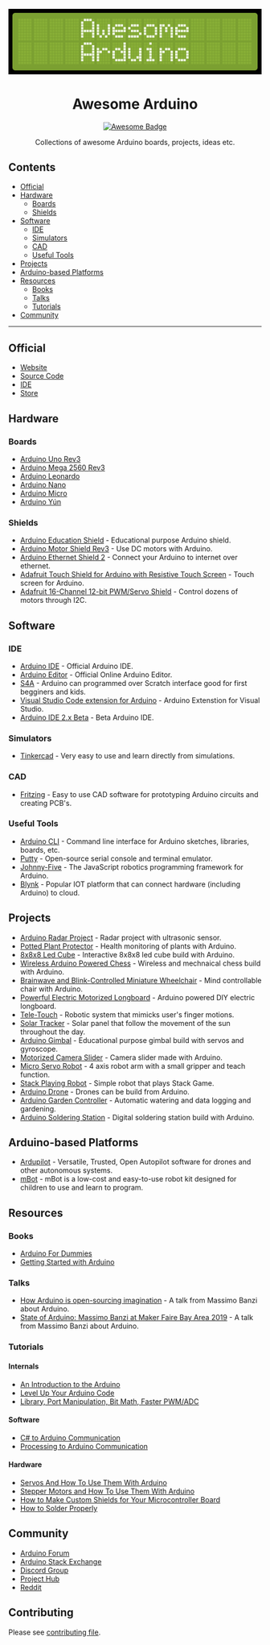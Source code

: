<div align="center">

![Awesom-Arduino Banner](assets/banner.png)

# Awesome Arduino

[![Awesome Badge](https://awesome.re/badge.svg)](https://awesome.re)

Collections of awesome Arduino boards, projects, ideas etc.

</div>

## Contents
- [Official](#official)
- [Hardware](#hardware)
  - [Boards](#boards)
  - [Shields](#shields)
- [Software](#software)
  - [IDE](#ide)
  - [Simulators](#simulators)
  - [CAD](#cad)
  - [Useful Tools](#useful-tools)
- [Projects](#projects)
- [Arduino-based Platforms](#arduino-based-platforms)
- [Resources](#resources)
  - [Books](#books)
  - [Talks](#talks)
  - [Tutorials](#tutorials)
- [Community](#community)
---

## Official

- [Website](https://arduino.cc)
- [Source Code](https://github.com/arduino/arduino)
- [IDE](https://www.arduino.cc/en/software)
- [Store](https://store.arduino.cc/usa/)


## Hardware 

### Boards 

- [Arduino Uno Rev3](https://store.arduino.cc/usa/arduino-uno-rev3)
- [Arduino Mega 2560 Rev3](https://store.arduino.cc/usa/mega-2560-r3)
- [Arduino Leonardo](https://store.arduino.cc/usa/leonardo)
- [Arduino Nano](https://store.arduino.cc/usa/arduino-nano)
- [Arduino Micro](https://store.arduino.cc/usa/arduino-zero)
- [Arduino Yún](https://store.arduino.cc/usa/arduino-yun)


### Shields

- [Arduino Education Shield](https://store.arduino.cc/usa/education-shield) - Educational purpose Arduino shield.
- [Arduino Motor Shield Rev3](https://store.arduino.cc/usa/arduino-motor-shield-rev3) - Use DC motors with Arduino.
- [Arduino Ethernet Shield 2](https://store.arduino.cc/usa/arduino-ethernet-shield-2) - Connect your Arduino to internet over ethernet.
- [Adafruit Touch Shield for Arduino with Resistive Touch Screen](https://www.adafruit.com/product/1651) - Touch screen for Arduino.
- [Adafruit 16-Channel 12-bit PWM/Servo Shield](https://www.adafruit.com/product/1411) - Control dozens of motors through I2C.


## Software 

### IDE

- [Arduino IDE](https://github.com/arduino/Arduino) - Official Arduino IDE.
- [Arduino Editor](https://create.arduino.cc/editor) - Official Online Arduino Editor.
- [S4A](http://s4a.cat/) - Arduino can programmed over Scratch interface good for first begginers and kids.
- [Visual Studio Code extension for Arduino](https://marketplace.visualstudio.com/items?itemName=vsciot-vscode.vscode-arduino) - Arduino Extenstion for Visual Studio.
- [Arduino IDE 2.x Beta](https://github.com/arduino/arduino-ide) - Beta Arduino IDE.

### Simulators

- [Tinkercad](https://www.tinkercad.com/) - Very easy to use and learn directly from simulations.
  
### CAD

- [Fritzing](https://fritzing.org/) - Easy to use CAD software for prototyping Arduino circuits and creating PCB's.

### Useful Tools

- [Arduino CLI](https://github.com/arduino/arduino-cli) - Command line interface for Arduino sketches, libraries, boards, etc.
- [Putty](https://www.putty.org/) - Open-source serial console and terminal emulator.
- [Johnny-Five](https://github.com/rwaldron/johnny-five) - The JavaScript robotics programming framework for Arduino.
- [Blynk](https://github.com/blynkkk/blynk-library) - Popular IOT platform that can connect hardware (including Arduino) to cloud.

## Projects 

- [Arduino Radar Project](https://www.youtube.com/watch?v=kQRYIH2HwfY) - Radar project with ultrasonic sensor.
- [Potted Plant Protector](https://www.youtube.com/watch?v=B8F44CyJRRA) - Health monitoring of plants with Arduino.
- [8x8x8 Led Cube](https://www.youtube.com/watch?v=T5Aq7cRc-mU) - Interactive 8x8x8 led cube build with Arduino.
- [Wireless Arduino Powered Chess](https://www.youtube.com/watch?v=dX37LFv8jWY) - Wireless and mechnaical chess build with Arduino.
- [Brainwave and Blink-Controlled Miniature Wheelchair](https://www.youtube.com/watch?v=iFBhTHGXcMQ) - Mind controllable chair with Arduino.
- [Powerful Electric Motorized Longboard](https://www.youtube.com/watch?v=XworvxoQleY) - Arduino powered DIY electric longboard.
- [Tele-Touch](https://www.youtube.com/watch?v=tMYQEaX3TbA) - Robotic system that mimicks user's finger motions.
- [Solar Tracker](https://www.youtube.com/watch?v=_6QIutZfsFs) - Solar panel that follow the movement of the sun throughout the day.
- [Arduino Gimbal](https://www.youtube.com/watch?v=UxABxSADZ6U) - Educational purpose gimbal build with servos and gyroscope.
- [Motorized Camera Slider](https://www.youtube.com/watch?v=hEBjbSTLytk) - Camera slider made with Arduino.
- [Micro Servo Robot](https://www.youtube.com/watch?v=bLnAJ-mSElE&t=0s) - 4 axis robot arm with a small gripper and teach function.
- [Stack Playing Robot](https://www.youtube.com/watch?v=uOsphjtf9Dk) - Simple robot that plays Stack Game.
- [Arduino Drone](https://www.youtube.com/watch?v=if9LZTcy_uk) - Drones can be build from Arduino.
- [Arduino Garden Controller](https://www.youtube.com/watch?v=O_Q1WKCtWiA) - Automatic watering and data logging and gardening.
- [Arduino Soldering Station](https://www.youtube.com/watch?v=UvH49nzpJts) - Digital soldering station build with Arduino.


## Arduino-based Platforms

- [Ardupilot](https://ardupilot.org/) - Versatile, Trusted, Open Autopilot software for drones and other autonomous systems.
- [mBot](https://www.makeblock.com/) - mBot is a low-cost and easy-to-use robot kit designed for children to use and learn to program.


## Resources

### Books

- [Arduino For Dummies](https://www.amazon.com/gp/product/1119489547)
- [Getting Started with Arduino](https://www.amazon.com/dp/1449363334)

### Talks

- [How Arduino is open-sourcing imagination](https://www.youtube.com/watch?v=UoBUXOOdLXY) - A talk from Massimo Banzi about Arduino.
- [State of Arduino: Massimo Banzi at Maker Faire Bay Area 2019](https://www.youtube.com/watch?v=t1MN5o-qeyQ) - A talk from Massimo Banzi about Arduino.

### Tutorials

#### Internals

- [An Introduction to the Arduino](https://www.youtube.com/watch?v=CqrQmQqpHXc)
- [Level Up Your Arduino Code](https://www.youtube.com/watch?v=mhSW_5iuy5k&list=PL1UO27YmKW8P8BlRTncqQ1x_wvFiHu8HI)
- [Library, Port Manipulation, Bit Math, Faster PWM/ADC](https://www.youtube.com/watch?v=EVm0qVJ56II) 

#### Software

- [C# to Arduino Communication](https://www.youtube.com/watch?v=vHeG3Gt6STE)
- [Processing to Arduino Communication](https://www.youtube.com/watch?v=yOMglntmmnA)

#### Hardware

- [Servos And How To Use Them With Arduino](https://www.youtube.com/watch?v=J8atdmEqZsc)
- [Stepper Motors and How To Use Them With Arduino](https://www.youtube.com/watch?v=bkqoKWP4Oy4)
- [How to Make Custom Shields for Your Microcontroller Board](https://www.youtube.com/watch?v=0Hw6-1Gk8eI)
- [How to Solder Properly](https://www.youtube.com/watch?v=VxMV6wGS3NY)


## Community

- [Arduino Forum](https://forum.arduino.cc/)
- [Arduino Stack Exchange](https://arduino.stackexchange.com/)
- [Discord Group](https://discord.gg/jQJFwW7)
- [Project Hub](https://create.arduino.cc/projecthub)
- [Reddit](https://www.reddit.com/r/arduino/)

## Contributing

Please see [contributing file](CONTRIBUTING.md).